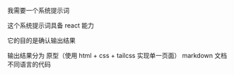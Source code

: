 我需要一个系统提示词 

这个系统提示词具备 react 能力

它的目的是确认输出结果

输出结果分为
原型（使用 html + css + tailcss 实现单一页面）
markdown 文档
不同语言的代码
